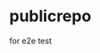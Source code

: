 # publicrepo
for e2e test

































































































































































































































































































































































































































































































































































































































































































































































































































































































































































































































































































































































































































































































































































































































































































































































































































































































































































































































































































































































































































































































































































































































































































































































































































































































































































































































































































































































































































































































































